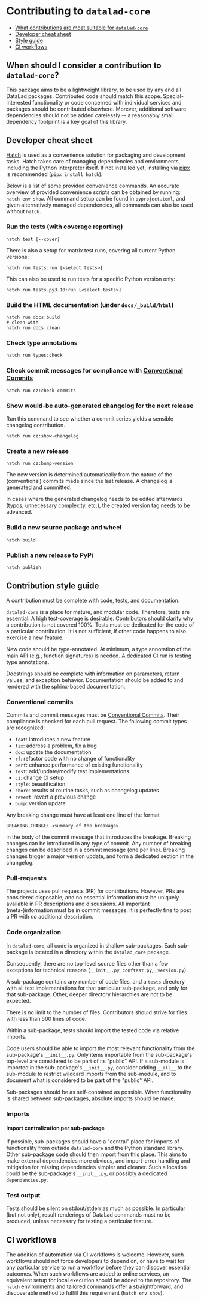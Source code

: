 # Contributing to `datalad-core`

- [What contributions are most suitable for `datalad-core`](#when-should-i-consider-a-contribution-to-datalad-core)
- [Developer cheat sheet](#developer-cheat-sheet)
- [Style guide](#contribution-style-guide)
- [CI workflows](#ci-workflows)


## When should I consider a contribution to `datalad-core`?

This package aims to be a lightweight library, to be used by any and all DataLad packages.
Contributed code should match this scope.
Special-interested functionality or code concerned with individual services and packages should be contributed elsewhere.
Morever, additional software dependencies should not be added carelessly -- a reasonably small dependency footprint is a key goal of this library.

## Developer cheat sheet

[Hatch](https://hatch.pypa.io) is used as a convenience solution for packaging and development tasks.
Hatch takes care of managing dependencies and environments, including the Python interpreter itself.
If not installed yet, installing via [pipx](https://github.com/pypa/pipx) is recommended (`pipx install hatch`).

Below is a list of some provided convenience commands.
An accurate overview of provided convenience scripts can be obtained by running: `hatch env show`.
All command setup can be found in `pyproject.toml`, and given alternatively managed dependencies, all commands can also be used without `hatch`.

### Run the tests (with coverage reporting)

```
hatch test [--cover]
```

There is also a setup for matrix test runs, covering all current Python versions:

```
hatch run tests:run [<select tests>]
```

This can also be used to run tests for a specific Python version only:

```
hatch run tests.py3.10:run [<select tests>]
```

### Build the HTML documentation (under `docs/_build/html`)

```
hatch run docs:build
# clean with
hatch run docs:clean
```

### Check type annotations

```
hatch run types:check
```

### Check commit messages for compliance with [Conventional Commits](https://www.conventionalcommits.org)

```
hatch run cz:check-commits
```

### Show would-be auto-generated changelog for the next release

Run this command to see whether a commit series yields a sensible changelog
contribution.

```
hatch run cz:show-changelog
```

### Create a new release

```
hatch run cz:bump-version
```

The new version is determined automatically from the nature of the (conventional) commits made since the last release.
A changelog is generated and committed.

In cases where the generated changelog needs to be edited afterwards (typos, unnecessary complexity, etc.), the created version tag needs to be advanced.


### Build a new source package and wheel

```
hatch build
```

### Publish a new release to PyPi

```
hatch publish
```

## Contribution style guide

A contribution must be complete with code, tests, and documentation.

`datalad-core` is a place for mature, and modular code.
Therefore, tests are essential.
A high test-coverage is desirable.
Contributors should clarify why a contribution is not covered 100%.
Tests must be dedicated for the code of a particular contribution.
It is not sufficient, if other code happens to also exercise a new feature.

New code should be type-annotated.
At minimum, a type annotation of the main API (e.g., function signatures) is needed.
A dedicated CI run is testing type annotations.

Docstrings should be complete with information on parameters, return values, and exception behavior.
Documentation should be added to and rendered with the sphinx-based documentation.

### Conventional commits

Commits and commit messages must be [Conventional Commits](https://www.conventionalcommits.org).
Their compliance is checked for each pull request.
The following commit types are recognized:

- `feat`: introduces a new feature
- `fix`: address a problem, fix a bug
- `doc`: update the documentation
- `rf`: refactor code with no change of functionality
- `perf`: enhance performance of existing functionality
- `test`: add/update/modify test implementations
- `ci`: change CI setup
- `style`: beautification
- `chore`: results of routine tasks, such as changelog updates
- `revert`: revert a previous change
- `bump`: version update

Any breaking change must have at least one line of the format

    BREAKING CHANGE: <summary of the breakage>

in the body of the commit message that introduces the breakage.
Breaking changes can be introduced in any type of commit.
Any number of breaking changes can be described in a commit message (one per line).
Breaking changes trigger a major version update, and form a dedicated section in the changelog.

### Pull-requests

The projects uses pull requests (PR) for contributions.
However, PRs are considered disposable, and no essential information must be uniquely available in PR descriptions and discussions.
All important (meta-)information must be in commit messages.
It is perfectly fine to post a PR with *no* additional description.

### Code organization

In `datalad-core`, all code is organized in shallow sub-packages.
Each sub-package is located in a directory within the `datalad_core` package.

Consequently, there are no top-level source files other than a few exceptions for technical reasons (`__init__.py`, `conftest.py`, `_version.py`).

A sub-package contains any number of code files, and a `tests` directory with all test implementations for that particular sub-package, and only for that sub-package.
Other, deeper directory hierarchies are not to be expected.

There is no limit to the number of files.
Contributors should strive for files with less than 500 lines of code.

Within a sub-package, tests should import the tested code via relative imports.

Code users should be able to import the most relevant functionality from the sub-package's `__init__.py`.
Only items importable from the sub-package's top-level are considered to be part of its "public" API.
If a sub-module is imported in the sub-package's `__init__.py`, consider adding `__all__` to the sub-module to restrict wildcard imports from the sub-module, and to document what is considered to be part of the "public" API.

Sub-packages should be as self-contained as possible.
When functionality is shared between sub-packages, absolute imports should be made.


### Imports

#### Import centralization per sub-package

If possible, sub-packages should have a "central" place for imports of functionality from outside `datalad-core` and the Python standard library.
Other sub-package code should then import from this place.
This aims to make external dependencies more obvious, and import-error handling and mitigation for missing dependencies simpler and cleaner.
Such a location could be the sub-package's `__init__.py`, or possibly a dedicated `dependencies.py`.

### Test output

Tests should be silent on stdout/stderr as much as possible.
In particular (but not only), result renderings of DataLad commands must no be produced, unless necessary for testing a particular feature.


## CI workflows

The addition of automation via CI workflows is welcome.
However, such workflows should not force developers to depend on, or have to wait for any particular service to run a workflow before they can discover essential outcomes.
When such workflows are added to online services, an equivalent setup for local execution should be added to the repository.
The `hatch` environments and tailored commands offer a straightforward, and discoverable method to fulfill this requirement (`hatch env show`).
